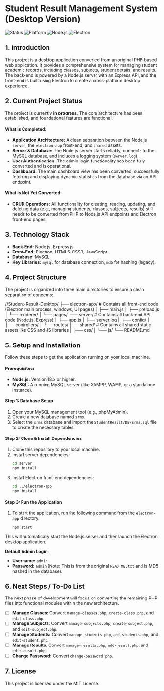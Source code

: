# Student Result Management System (Desktop Version)

![Status](https://img.shields.io/badge/status-in_progress-yellow)
![Platform](https://img.shields.io/badge/platform-desktop-informational)
![Node.js](https://img.shields.io/badge/Node.js-18.x-green)
![Electron](https://img.shields.io/badge/Electron-20.x-blueviolet)

## 1. Introduction

This project is a desktop application converted from an original PHP-based web application. It provides a comprehensive system for managing student academic records, including classes, subjects, student details, and results. The back-end is powered by a Node.js server with an Express API, and the front-end is built using Electron to create a cross-platform desktop experience.

## 2. Current Project Status

The project is currently **in progress**. The core architecture has been established, and foundational features are functional.

#### What is Completed:
* **Application Architecture:** A clean separation between the Node.js `server`, the `electron-app` front-end, and `shared` assets.
* **Server & Database:** The Node.js server starts reliably, connects to the MySQL database, and includes a logging system (`server.log`).
* **User Authentication:** The admin login functionality has been fully converted and is operational.
* **Dashboard:** The main dashboard view has been converted, successfully fetching and displaying dynamic statistics from the database via an API endpoint.

#### What is Not Yet Converted:
* **CRUD Operations:** All functionality for creating, reading, updating, and deleting data (e.g., managing students, classes, subjects, results) still needs to be converted from PHP to Node.js API endpoints and Electron front-end pages.

## 3. Technology Stack

* **Back-End:** Node.js, Express.js
* **Front-End:** Electron, HTML5, CSS3, JavaScript
* **Database:** MySQL
* **Key Libraries:** `mysql` for database connection, `md5` for hashing (legacy).

## 4. Project Structure

The project is organized into three main directories to ensure a clean separation of concerns:

//Student-Result-Desktop/
├── electron-app/         # Contains all front-end code (Electron main process, windows, UI pages)
│   ├── main.js
│   ├── preload.js
│   └── renderer/
│       └── pages/
├── server/               # Contains all back-end API code (Node.js, Express)
│   ├── app.js
│   ├── server.log
│   ├── config/
│   ├── controllers/
│   └── routes/
├── shared/               # Contains all shared static assets like CSS and JS libraries
│   ├── css/
│   └── js/
└── README.md


## 5. Setup and Installation

Follow these steps to get the application running on your local machine.

#### Prerequisites:
* **Node.js:** Version 18.x or higher.
* **MySQL:** A running MySQL server (like XAMPP, WAMP, or a standalone instance).

#### Step 1: Database Setup
1.  Open your MySQL management tool (e.g., phpMyAdmin).
2.  Create a new database named `srms`.
3.  Select the `srms` database and import the `StudentResult/DB/srms.sql` file to create the necessary tables.

#### Step 2: Clone & Install Dependencies
1.  Clone this repository to your local machine.
2.  Install server dependencies:
    ```bash
    cd server
    npm install
    ```
3.  Install Electron front-end dependencies:
    ```bash
    cd ../electron-app
    npm install
    ```

#### Step 3: Run the Application
1.  To start the application, run the following command from the `electron-app` directory:
    ```bash
    npm start
    ```
This will automatically start the Node.js server and then launch the Electron desktop application.

**Default Admin Login:**
* **Username:** `admin`
* **Password:** `admin` (Note: This is from the original `READ ME.txt` and is MD5 hashed in the database).

## 6. Next Steps / To-Do List

The next phase of development will focus on converting the remaining PHP files into functional modules within the new architecture.

- [ ]  **Manage Classes:** Convert `manage-classes.php`, `create-class.php`, and `edit-class.php`.
- [ ]  **Manage Subjects:** Convert `manage-subjects.php`, `create-subject.php`, and `edit-subject.php`.
- [ ]  **Manage Students:** Convert `manage-students.php`, `add-students.php`, and `edit-student.php`.
- [ ]  **Manage Results:** Convert `manage-results.php`, `add-result.php`, and `edit-result.php`.
- [ ]  **Change Password:** Convert `change-password.php`.

## 7. License

This project is licensed under the MIT License.
